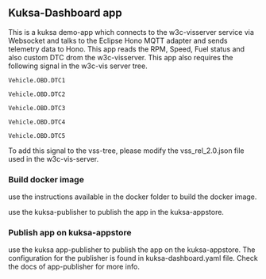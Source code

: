 ## Kuksa-Dashboard app

This is a kuksa demo-app which connects to the w3c-visserver service via Websocket and talks to the Eclipse Hono MQTT adapter and sends telemetry data to Hono. This app reads the RPM, Speed, Fuel status and also custom DTC drom the w3c-visserver. This app also requires the following signal in the w3c-vis server tree.

`Vehicle.OBD.DTC1`

`Vehicle.OBD.DTC2`

`Vehicle.OBD.DTC3`

`Vehicle.OBD.DTC4`

`Vehicle.OBD.DTC5`

To add this signal to the vss-tree, please modify the vss_rel_2.0.json file used in the w3c-vis-server.


### Build docker image

use the instructions available in the docker folder to build the docker image.

use the kuksa-publisher to publish the app in the kuksa-appstore.


### Publish app on kuksa-appstore

use the kuksa app-publisher to publish the app on the kuksa-appstore. The configuration for the publisher is found in kuksa-dashboard.yaml file.
Check the docs of app-publisher for more info.


